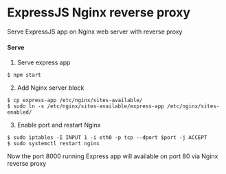 # ExpressJS Nginx reverse proxy
Serve ExpressJS app on Nginx web server with reverse proxy

#### Serve
1. Serve express app
```
$ npm start
```
2. Add Nginx server block
```
$ cp express-app /etc/nginx/sites-available/
$ sudo ln -s /etc/nginx/sites-available/express-app /etc/nginx/sites-enabled/
```
3. Enable port and restart Nginx
```
$ sudo iptables -I INPUT 1 -i eth0 -p tcp --dport $port -j ACCEPT
$ sudo systemctl restart nginx
```
Now the port 8000 running Express app will available on port 80 via Nginx reverse proxy